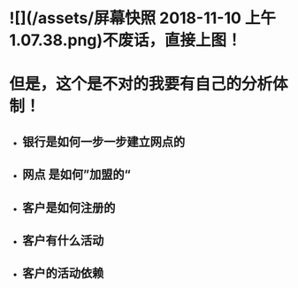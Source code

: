 # ![](/assets/屏幕快照 2018-11-10 上午1.07.38.png)不废话，直接上图！

# 但是，这个是不对的我要有自己的分析体制！



* ## 银行是如何一步一步建立网点的
* ## 网点 是如何”加盟的“
* ## 客户是如何注册的
* ## 客户有什么活动
* ## 客户的活动依赖

## 



